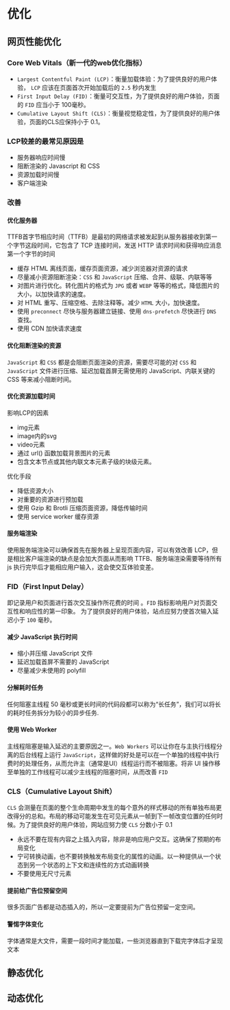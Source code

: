 # 优化

## 网页性能优化

### Core Web Vitals（新一代的web优化指标）

- `Largest Contentful Paint (LCP)`：衡量加载体验：为了提供良好的用户体验， `LCP` 应该在页面首次开始加载后的 `2.5` 秒内发生
- `First Input Delay (FID)`：衡量可交互性，为了提供良好的用户体验，页面的 `FID` 应当小于 100毫秒。
- `Cumulative Layout Shift (CLS)`：衡量视觉稳定性，为了提供良好的用户体验，页面的CLS应保持小于 0.1。

### LCP较差的最常见原因是

- 服务器响应时间慢
- 阻断渲染的 Javascript 和 CSS
- 资源加载时间慢
- 客户端渲染

### 改善

#### 优化服务器

TTFB首字节相应时间（TTFB）是最初的网络请求被发起到从服务器接收到第一个字节这段时间，它包含了 TCP 连接时间，发送 HTTP 请求时间和获得响应消息第一个字节的时间

- 缓存 HTML 离线页面，缓存页面资源，减少浏览器对资源的请求
- 尽量减小资源阻断渲染：`CSS` 和 `JavaScript` 压缩、合并、级联、内联等等
- 对图片进行优化。转化图片的格式为 `JPG` 或者 `WEBP` 等等的格式，降低图片的大小，以加快请求的速度。
- 对 HTML 重写、压缩空格、去除注释等。减少 `HTML` 大小，加快速度。
- 使用 `preconnect` 尽快与服务器建立链接、使用 `dns-prefetch` 尽快进行 `DNS` 查找。
- 使用 CDN 加快请求速度

#### 优化阻断渲染的资源

`JavaScript` 和 `CSS` 都是会阻断页面渲染的资源，需要尽可能的对 `CSS` 和 `JavaScript` 文件进行压缩、延迟加载首屏无需使用的 JavaScript、内联关键的 CSS 等来减小阻断时间。

#### 优化资源加载时间

影响LCP的因素

- img元素
- image内的svg
- video元素
- 通过 url() 函数加载背景图片的元素
- 包含文本节点或其他内联文本元素子级的块级元素。

优化手段

- 降低资源大小
- 对重要的资源进行预加载
- 使用 Gzip 和 Brotli 压缩页面资源，降低传输时间
- 使用 service worker 缓存资源

#### 服务端渲染

使用服务端渲染可以确保首先在服务器上呈现页面内容，可以有效改善 LCP，但是相比客户端渲染的缺点是会加大页面从而影响 TTFB、服务端渲染需要等待所有 js 执行完毕后才能相应用户输入，这会使交互体验变差。

### FID（First Input Delay）

即记录用户和页面进行首次交互操作所花费的时间 。`FID` 指标影响用户对页面交互性和响应性的第一印象。 为了提供良好的用户体验，站点应努力使首次输入延迟小于 `100` 毫秒。

#### 减少 JavaScript 执行时间

- 缩小并压缩 JavaScript 文件
- 延迟加载首屏不需要的 JavaScript
- 尽量减少未使用的 polyfill

#### 分解耗时任务

任何阻塞主线程 50 毫秒或更长时间的代码段都可以称为“长任务”，我们可以将长的耗时任务拆分为较小的异步任务.

#### 使用 Web Worker

主线程阻塞是输入延迟的主要原因之一。`Web Workers` 可以让你在与主执行线程分离的后台线程上运行 `JavaScript`，这样做的好处是可以在一个单独的线程中执行费时的处理任务，从而允许主（通常是UI）线程运行而不被阻塞。将非 UI 操作移至单独的工作线程可以减少主线程的阻塞时间，从而改善 `FID`

### CLS（Cumulative Layout Shift）

`CLS` 会测量在页面的整个生命周期中发生的每个意外的样式移动的所有单独布局更改得分的总和。布局的移动可能发生在可见元素从一帧到下一帧改变位置的任何时候。为了提供良好的用户体验，网站应努力使 `CLS` 分数小于 0.1

- 永远不要在现有内容之上插入内容，除非是响应用户交互。这确保了预期的布局变化
- 宁可转换动画，也不要转换触发布局变化的属性的动画。以一种提供从一个状态到另一个状态的上下文和连续性的方式动画转换
- 不要使用无尺寸元素

#### 提前给广告位预留空间

很多页面广告都是动态插入的，所以一定要提前为广告位预留一定空间。

#### 警惕字体变化

字体通常是大文件，需要一段时间才能加载，一些浏览器直到下载完字体后才呈现文本

## 静态优化

## 动态优化
